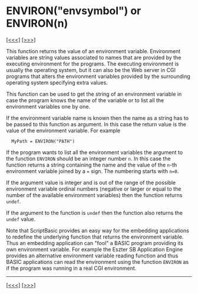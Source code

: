# ENVIRON("envsymbol") or ENVIRON(n)

[\[\<\<\<\]](ug_25.48.md) [\[\>\>\>\]](ug_25.49.1.md)

This function returns the value of an environment variable. Environment
variables are string values associated to names that are provided by the
executing environment for the programs. The executing environment is
usually the operating system, but it can also be the Web server in CGI
programs that alters the environment variables provided by the
surrounding operating system specifying extra values.

This function can be used to get the string of an environment variable
in case the program knows the name of the variable or to list all the
environment variables one by one.

If the environment variable name is known then the name as a string has
to be passed to this function as argument. In this case the return value
is the value of the environment variable. For example

``` 
  MyPath = ENVIRON("PATH")
```

If the program wants to list all the environment variables the argument
to the function `ENVIRON` should be an integer number `n`. In this case
the function returns a string containing the name and the value of the
`n`-th environment variable joined by a `=` sign. The numbering starts
with `n=0`.

If the argument value is integer and is out of the range of the possible
environment variable ordinal numbers (negative or larger or equal to the
number of the available environment variables) then the function returns
`undef`.

If the argument to the function is `undef` then the function also
returns the `undef` value.

Note that ScriptBasic provides an easy way for the embedding
applications to redefine the underlying function that returns the
environment variable. Thus an embedding application can "fool" a BASIC
program providing its own environment variable. For example the Eszter
SB Application Engine provides an alternative environment variable
reading function and thus BASIC applications can read the environment
using the function `ENVIRON` as if the program was running in a real CGI
environment.

-----

[\[\<\<\<\]](ug_25.48.md) [\[\>\>\>\]](ug_25.49.1.md)
